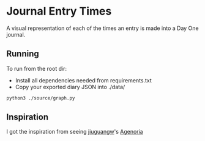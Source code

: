 # Journal Entry Times
A visual representation of each of the times an entry is made into a Day One journal.

## Running
To run from the root dir:
- Install all dependencies needed from requirements.txt
- Copy your exported diary JSON into ./data/
```sh
python3 ./source/graph.py
```

## Inspiration
I got the inspiration from seeing [jiuguangw](https://github.com/jiuguangw/)'s [Agenoria](https://github.com/jiuguangw/Agenoria)